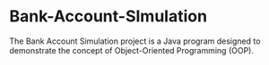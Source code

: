 # Bank-Account-SImulation
The Bank Account Simulation project is a Java program designed to demonstrate the concept of Object-Oriented Programming (OOP).
